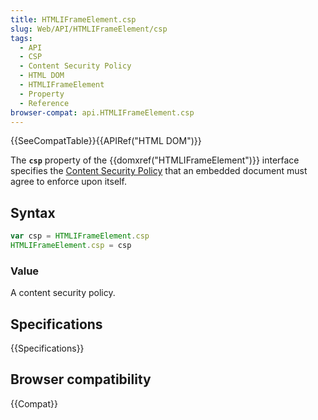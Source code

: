 ```yaml
---
title: HTMLIFrameElement.csp
slug: Web/API/HTMLIFrameElement/csp
tags:
  - API
  - CSP
  - Content Security Policy
  - HTML DOM
  - HTMLIFrameElement
  - Property
  - Reference
browser-compat: api.HTMLIFrameElement.csp
---
```

{{SeeCompatTable}}{{APIRef("HTML DOM")}}

The **`csp`** property of the {{domxref("HTMLIFrameElement")}}
interface specifies the [Content Security Policy](/en-US/docs/Web/HTTP/CSP) that an
embedded document must agree to enforce upon itself.

## Syntax

```js
var csp = HTMLIFrameElement.csp
HTMLIFrameElement.csp = csp
```

### Value

A content security policy.

## Specifications

{{Specifications}}

## Browser compatibility

{{Compat}}
